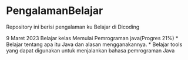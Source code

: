 # PengalamanBelajar
Repository ini berisi pengalaman ku Belajar di Dicoding

9 Maret 2023
Belajar kelas Memulai Pemrograman java(Progres 21%)
    * Belajar tentang apa itu Java dan alasan mengganakannya.
    * Belajar tools yang dapat digunakan untuk menjalankan bahasa pemrograman Java
